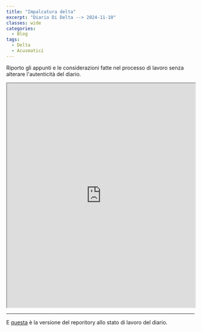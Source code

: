 ```yaml
---
title: "Impalcatura delta"
excerpt: "Diario Di Delta --> 2024-11-10"
classes: wide
categories:
  - Blog
tags:
  - Delta
  - Acusmatici
---
```


Riporto gli appunti e le considerazioni fatte nel processo di lavoro senza alterare l'autenticità del diario.

<iframe src="https://docs.google.com/viewer?url=https://s-e-a-m.github.io/giulio-romano-de-mattia/assets/docs/2024-11-10_deltaBlog.pdf&embedded=true" width="100%" height="600px"></iframe>

---

E [questa](https://github.com/DMGiulioRomano/delta/tree/7509370c8955a39a4361a060eccfaf920fe5604f) è la versione del reporitory allo stato di lavoro del diario.